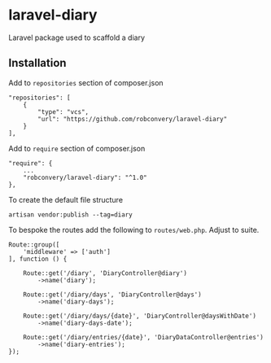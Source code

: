 # laravel-diary
Laravel package used to scaffold a diary

## Installation

Add to `repositories` section of composer.json 
```$xslt
"repositories": [
    {
        "type": "vcs",
        "url": "https://github.com/robconvery/laravel-diary"
    }
],
```
Add to `require` section of composer.json
```$xslt
"require": {
    ...
    "robconvery/laravel-diary": "^1.0"
},
```

To create the default file structure
```$xslt
artisan vendor:publish --tag=diary
``` 
To bespoke the routes add the following to `routes/web.php`. Adjust to suite.
```$xslt
Route::group([
    'middleware' => ['auth']
], function () {

    Route::get('/diary', 'DiaryController@diary')
        ->name('diary');

    Route::get('/diary/days', 'DiaryController@days')
        ->name('diary-days');

    Route::get('/diary/days/{date}', 'DiaryController@daysWithDate')
        ->name('diary-days-date');

    Route::get('/diary/entries/{date}', 'DiaryDataController@entries')
        ->name('diary-entries');
});
```

